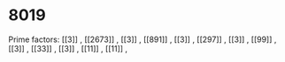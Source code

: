 # 8019

Prime factors: [[3]] , [[2673]] , [[3]] , [[891]] , [[3]] , [[297]] , [[3]] , [[99]] , [[3]] , [[33]] , [[3]] , [[11]] , [[11]] , 